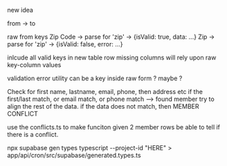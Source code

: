 new idea

from -> to

raw from keys
Zip Code -> parse for 'zip' -> {isValid: true, data: ...}
Zip -> parse for 'zip' -> {isValid: false, error: ...}

inlcude all valid keys in new table row
missing columns will rely upon raw key-column values

validation error utility can be a key inside raw form ? maybe ?

Check for first name, lastname, email, phone, then address etc
if the first/last match, or email match, or phone match --> found member
try to align the rest of the data. if the data does not match, then MEMBER CONFLICT

use the conflicts.ts to make funciton given 2 member rows be able to tell if there is a conflict.

npx supabase gen types typescript --project-id "HERE" > app/api/cron/src/supabase/generated.types.ts
